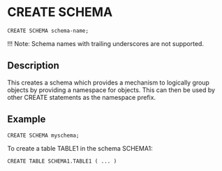 # CREATE SCHEMA

```no-highlight
CREATE SCHEMA schema-name;
```

!!! Note:
	Schema names with trailing underscores are not supported.

## Description

This creates a schema which provides a mechanism to logically group objects by providing a namespace for objects. This can then be used by other CREATE statements as the namespace prefix.

## Example

```no-highlight
CREATE SCHEMA myschema;
```

To create a table TABLE1 in the schema SCHEMA1:

```no-highlight
CREATE TABLE SCHEMA1.TABLE1 ( ... )
```